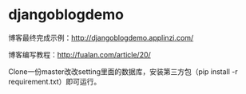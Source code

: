 # djangoblogdemo

   博客最终完成示例：http://djangoblogdemo.applinzi.com/  
   
   博客编写教程：http://fualan.com/article/20/
   
   Clone一份master改改setting里面的数据库，安装第三方包（pip install -r requirement.txt）即可运行。
   
   
